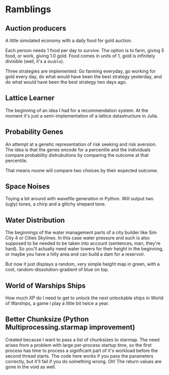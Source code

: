 # Ramblings

## Auction producers

A little simulated economy with a daily food for gold auction.

Each person needs 1 food per day to survive. The option is to farm, giving 5 food, or work, giving 1.0 gold. Food comes in units of 1, gold is infinitely divisible (well, it's a `double`).

Three strategies are implemented: Go farming everyday, go working for gold every day, do what would have been the best strategy yesterday, and do what would have been the best strategy two days ago.

## Lattice Learner

The beginning of an idea I had for a recommendation system. At the moment it's just a semi-implementation of a lattice datastructure in Julia.

## Probability Genes

An attempt at a genetic representation of risk seeking and risk aversion. The idea is that the genes encode for a percentile and the individuals compare probability distrubutions by comparing the outcome at that percentile.

That means noone will compare two choices by their expected outcome.

## Space Noises

Toying a bit around with wavefile generation in Python. Will output two (ugly) tones, a chirp and a glitchy shepard tone.

## Water Distribution

The beginnings of the water management parts of a city builder like Sim City 4 or Cities Skylines. In this case water pressure and such is also supposed to be needed to be taken into account (sentences, man, they're hard). So you'll actually need water towers for their height in the beginning, or maybe you have a hilly area and can build a dam for a reservoir.

But now it just displays a random, very simple height map in green, with a cool, random-dissolution-gradient of blue on top.

## World of Warships Ships

How much XP do I need to get to unlock the next unlockable ships in World of Warships, a game I play a little bit twice a year.

## Better Chunksize (Python Multiprocessing.starmap improvement)

Created because I want to pass a list of chunksizes to starmap. The need arises from a problem with large per-process startup time, so the first process has time to process a significant part of it's workload before the second thread starts. The code here works if you pass the parameters correctly, but it'll fail if you do something wrong. Oh! The return values are gone in the void as well. 

